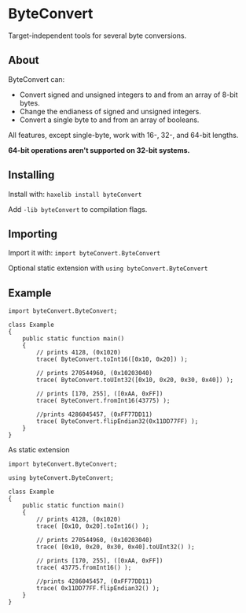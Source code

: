 # ByteConvert
Target-independent tools for several byte conversions.

## About

ByteConvert can:

- Convert signed and unsigned integers to and from an array of 8-bit bytes.
- Change the endianess of signed and unsigned integers.
- Convert a single byte to and from an array of booleans.

All features, except single-byte, work with 16-, 32-, and 64-bit lengths.

**64-bit operations aren't supported on 32-bit systems.**

## Installing

Install with: `haxelib install byteConvert`

Add `-lib byteConvert` to compilation flags.

## Importing

Import it with: `import byteConvert.ByteConvert`

Optional static extension with `using byteConvert.ByteConvert`

## Example
```
import byteConvert.ByteConvert;

class Example
{
    public static function main()
    {
        // prints 4128, (0x1020)
        trace( ByteConvert.toInt16([0x10, 0x20]) );
        
        // prints 270544960, (0x10203040)
        trace( ByteConvert.toUInt32([0x10, 0x20, 0x30, 0x40]) );
        
        // prints [170, 255], ([0xAA, 0xFF])
        trace( ByteConvert.fromInt16(43775) );
        
        //prints 4286045457, (0xFF77DD11)
        trace( ByteConvert.flipEndian32(0x11DD77FF) );
    }
}
```

As static extension
```
import byteConvert.ByteConvert;

using byteConvert.ByteConvert;

class Example
{
    public static function main()
    {
        // prints 4128, (0x1020)
        trace( [0x10, 0x20].toInt16() );
        
        // prints 270544960, (0x10203040)
        trace( [0x10, 0x20, 0x30, 0x40].toUInt32() );
        
        // prints [170, 255], ([0xAA, 0xFF])
        trace( 43775.fromInt16() );
        
        //prints 4286045457, (0xFF77DD11)
        trace( 0x11DD77FF.flipEndian32() );
    }
}
```
